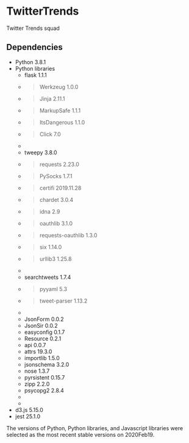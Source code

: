 # TwitterTrends
Twitter Trends squad







## Dependencies
* Python 3.8.1
* Python libraries
  * flask 1.1.1
  * > Werkzeug 1.0.0
  * > Jinja 2.11.1
  * > MarkupSafe 1.1.1
  * > ItsDangerous 1.1.0
  * > Click 7.0
  *
  * tweepy 3.8.0
  * > requests 2.23.0 
  * > PySocks 1.7.1 
  * > certifi 2019.11.28 
  * > chardet 3.0.4 
  * > idna 2.9 
  * > oauthlib 3.1.0 
  * > requests-oauthlib 1.3.0 
  * > six 1.14.0 
  * > urllib3 1.25.8
  *
  * searchtweets 1.7.4
  * > pyyaml 5.3
  * > tweet-parser 1.13.2
  * 
  * JsonForm 0.0.2
  * JsonSir 0.0.2
  * easyconfig 0.1.7
  * Resource 0.2.1
  * api 0.0.7
  * attrs 19.3.0
  * importlib 1.5.0
  * jsonschema 3.2.0
  * nose 1.3.7
  * pyrsistent 0.15.7
  * zipp 2.2.0
  * psycopg2 2.8.4
  * 
  * 
* d3.js 5.15.0
* jest 25.1.0

The versions of Python, Python libraries, and Javascript libraries were selected as the most recent stable versions on 2020Feb19.
